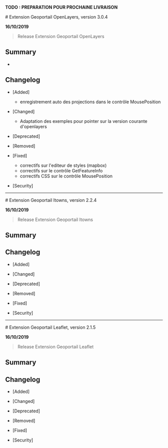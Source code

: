 **TODO : PREPARATION POUR PROCHAINE LIVRAISON**

# Extension Geoportail OpenLayers, version 3.0.4

**16/10/2019**
> Release Extension Geoportail OpenLayers

## Summary

*

## Changelog

* [Added]

    - enregistrement auto des projections dans le contrôle MousePosition

* [Changed]

    - Adaptation des exemples pour pointer sur la version courante d'openlayers

* [Deprecated]

* [Removed]

* [Fixed]

    - correctifs sur l'editeur de styles (mapbox)
    - correctifs sur le contrôle GetFeatureInfo
    - correctifs CSS sur le contrôle MousePosition

* [Security]

---

# Extension Geoportail Itowns, version 2.2.4

**16/10/2019**
> Release Extension Geoportail Itowns

## Summary

## Changelog

* [Added]

* [Changed]

* [Deprecated]

* [Removed]

* [Fixed]

* [Security]

---

# Extension Geoportail Leaflet, version 2.1.5

**16/10/2019**
> Release Extension Geoportail Leaflet

## Summary

## Changelog

* [Added]

* [Changed]

* [Deprecated]

* [Removed]

* [Fixed]

* [Security]
